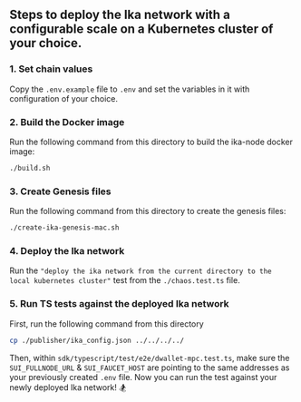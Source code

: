 ## Steps to deploy the Ika network with a configurable scale on a Kubernetes cluster of your choice.

### 1. Set chain values
Copy the `.env.example` file to `.env` and set the variables in it with configuration of your choice.

### 2. Build the Docker image
Run the following command from this directory to build the ika-node docker image:
```bash
./build.sh
```

### 3. Create Genesis files
Run the following command from this directory to create the genesis files:
```bash
./create-ika-genesis-mac.sh
```

### 4. Deploy the Ika network
Run the `"deploy the ika network from the current directory to the local kubernetes cluster"` test from the 
`./chaos.test.ts` file.

### 5. Run TS tests against the deployed Ika network
First, run the following command from this directory
```bash
cp ./publisher/ika_config.json ../../../../
```
Then, within `sdk/typescript/test/e2e/dwallet-mpc.test.ts`, make sure the `SUI_FULLNODE_URL` & `SUI_FAUCET_HOST` are pointing
to the same addresses as your previously created `.env` file.
Now you can run the test against your newly deployed Ika network! 🏂
